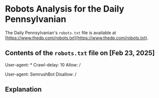 # Robots Analysis for the Daily Pennsylvanian

The Daily Pennsylvanian's `robots.txt` file is available at
[https://www.thedp.com/robots.txt](https://www.thedp.com/robots.txt).

## Contents of the `robots.txt` file on [Feb 23, 2025]
User-agent: *
Crawl-delay: 10
Allow: /

User-agent: SemrushBot
Disallow: /


## Explanation
